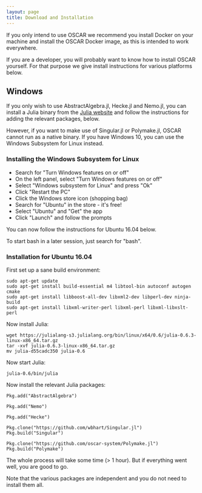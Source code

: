 ```yaml
---
layout: page
title: Download and Installation
---
```


If you only intend to use OSCAR we recommend you install Docker on your machine and
install the OSCAR Docker image, as this is intended to work everywhere.

If you are a developer, you will probably want to know how to install OSCAR yourself.
For that purpose we give install instructions for various platforms below.

## Windows

If you only wish to use AbstractAlgebra.jl, Hecke.jl and Nemo.jl, you can install a
Julia binary from the [Julia website](https://julialang.org) and follow the instructions
for adding the relevant packages, below.

However, if you want to make use of Singular.jl or Polymake.jl, OSCAR cannot run as a
native binary. If you have Windows 10, you can use the Windows Subsystem for Linux
instead.

### Installing the Windows Subsystem for Linux

  * Search for "Turn Windows features on or off"
  * On the left panel, select "Turn Windows features on or off"
  * Select "Windows subsystem for Linux" and press "Ok"
  * Click "Restart the PC"
  * Click the Windows store icon (shopping bag)
  * Search for "Ubuntu" in the store - it's free!
  * Select "Ubuntu" and "Get" the app
  * Click "Launch" and follow the prompts

You can now follow the instructions for Ubuntu 16.04 below.

To start bash in a later session, just search for "bash".

### Installation for Ubuntu 16.04

First set up a sane build environment:

```
sudo apt-get update
sudo apt-get install build-essential m4 libtool-bin autoconf autogen cmake
sudo apt-get install libboost-all-dev libxml2-dev libperl-dev ninja-build
sudo apt-get install libxml-writer-perl libxml-perl libxml-libxslt-perl
```

Now install Julia:

```
wget https://julialang-s3.julialang.org/bin/linux/x64/0.6/julia-0.6.3-linux-x86_64.tar.gz
tar -xvf julia-0.6.3-linux-x86_64.tar.gz
mv julia-d55cadc350 julia-0.6
```

Now start Julia:

```
julia-0.6/bin/julia
```

Now install the relevant Julia packages:

```
Pkg.add("AbstractAlgebra")

Pkg.add("Nemo")

Pkg.add("Hecke")

Pkg.clone("https://github.com/wbhart/Singular.jl")
Pkg.build("Singular")

Pkg.clone("https://github.com/oscar-system/Polymake.jl")
Pkg.build("Polymake")
```

The whole process will take some time (> 1 hour). But if everything went well, you are
good to go.

Note that the various packages are independent and you do not need to install them all.

